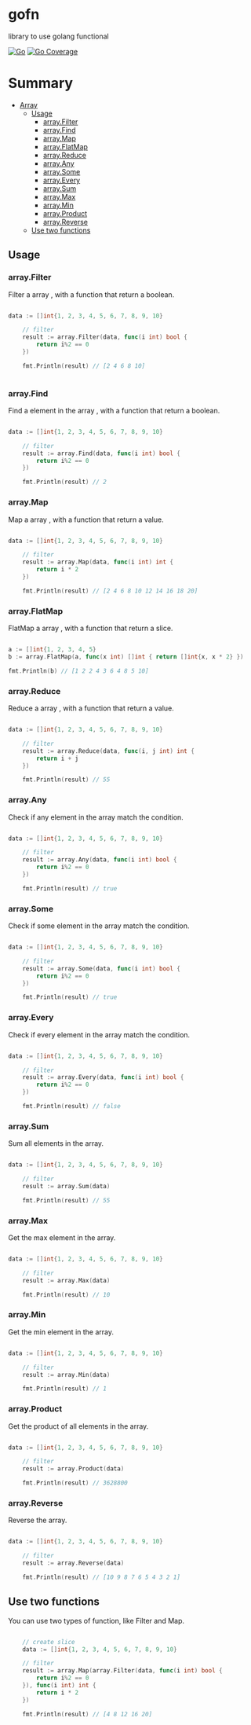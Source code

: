 # gofn
library to use golang functional

[![Go](https://github.com/devalexandre/gofn/actions/workflows/go.yml/badge.svg)](https://github.com/devalexandre/gofn/actions/workflows/go.yml)
[![Go Coverage](https://github.com/devalexandre/gofn/wiki/coverage.svg)](https://raw.githack.com/wiki/devalexandre/gofnwiki/coverage.html)
# Summary

- [Array](#array)
    - [Usage](#usage)
        - [array.Filter](#arrayfilter)
        - [array.Find](#arrayfind)
        - [array.Map](#arraymap)
        - [array.FlatMap](#arrayflatmap)
        - [array.Reduce](#arrayreduce)
        - [array.Any](#arrayany)
        - [array.Some](#arraysome)
        - [array.Every](#arrayevery)
        - [array.Sum](#arraysum)
        - [array.Max](#arraymax)
        - [array.Min](#arraymin)
        - [array.Product](#arrayproduct)
        - [array.Reverse](#arrayreverse)
    - [Use two functions](#use-two-functions)

## Usage

### array.Filter

Filter a array , with a function that return a boolean.
```go

data := []int{1, 2, 3, 4, 5, 6, 7, 8, 9, 10}

    // filter
    result := array.Filter(data, func(i int) bool {
        return i%2 == 0
    })

    fmt.Println(result) // [2 4 6 8 10]
	
```

### array.Find

Find a element in the array , with a function that return a boolean.
```go

data := []int{1, 2, 3, 4, 5, 6, 7, 8, 9, 10}

    // filter
    result := array.Find(data, func(i int) bool {
        return i%2 == 0
    })

    fmt.Println(result) // 2

```


### array.Map

Map a array , with a function that return a value.
```go

data := []int{1, 2, 3, 4, 5, 6, 7, 8, 9, 10}

    // filter
    result := array.Map(data, func(i int) int {
        return i * 2
    })

    fmt.Println(result) // [2 4 6 8 10 12 14 16 18 20]

```

### array.FlatMap

FlatMap a array , with a function that return a slice.
```go

a := []int{1, 2, 3, 4, 5}
b := array.FlatMap(a, func(x int) []int { return []int{x, x * 2} })

fmt.Println(b) // [1 2 2 4 3 6 4 8 5 10]

```

### array.Reduce

Reduce a array , with a function that return a value.
```go

data := []int{1, 2, 3, 4, 5, 6, 7, 8, 9, 10}

    // filter
    result := array.Reduce(data, func(i, j int) int {
        return i + j
    })

    fmt.Println(result) // 55

```

### array.Any

Check if any element in the array match the condition.
```go

data := []int{1, 2, 3, 4, 5, 6, 7, 8, 9, 10}

    // filter
    result := array.Any(data, func(i int) bool {
        return i%2 == 0
    })

    fmt.Println(result) // true

```

### array.Some

Check if some element in the array match the condition.
```go

data := []int{1, 2, 3, 4, 5, 6, 7, 8, 9, 10}

    // filter
    result := array.Some(data, func(i int) bool {
        return i%2 == 0
    })

    fmt.Println(result) // true

```

### array.Every

Check if every element in the array match the condition.
```go

data := []int{1, 2, 3, 4, 5, 6, 7, 8, 9, 10}

    // filter
    result := array.Every(data, func(i int) bool {
        return i%2 == 0
    })

    fmt.Println(result) // false

```

### array.Sum

Sum all elements in the array.
```go

data := []int{1, 2, 3, 4, 5, 6, 7, 8, 9, 10}

    // filter
    result := array.Sum(data)

    fmt.Println(result) // 55

```

### array.Max

Get the max element in the array.
```go

data := []int{1, 2, 3, 4, 5, 6, 7, 8, 9, 10}

    // filter
    result := array.Max(data)

    fmt.Println(result) // 10

```

### array.Min

Get the min element in the array.
```go

data := []int{1, 2, 3, 4, 5, 6, 7, 8, 9, 10}

    // filter
    result := array.Min(data)

    fmt.Println(result) // 1

```

### array.Product

Get the product of all elements in the array.
```go

data := []int{1, 2, 3, 4, 5, 6, 7, 8, 9, 10}

    // filter
    result := array.Product(data)

    fmt.Println(result) // 3628800

```

### array.Reverse

Reverse the array.
```go

data := []int{1, 2, 3, 4, 5, 6, 7, 8, 9, 10}

    // filter
    result := array.Reverse(data)

    fmt.Println(result) // [10 9 8 7 6 5 4 3 2 1]

```

## Use two functions
You can use two types of function, like Filter and Map.
```go

    // create slice
    data := []int{1, 2, 3, 4, 5, 6, 7, 8, 9, 10}

    // filter
    result := array.Map(array.Filter(data, func(i int) bool {
        return i%2 == 0
    }), func(i int) int {
        return i * 2
    })

    fmt.Println(result) // [4 8 12 16 20]

```